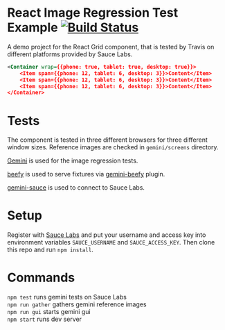# React Image Regression Test Example [![Build Status](https://travis-ci.org/w0rm/react-image-regression-test-example.png)](https://travis-ci.org/w0rm/react-image-regression-test-example)

A demo project for the React Grid component, that is tested by
Travis on different platforms provided by Sauce Labs.

```xml
<Container wrap={{phone: true, tablet: true, desktop: true}}>
    <Item span={{phone: 12, tablet: 6, desktop: 3}}>Content</Item>
    <Item span={{phone: 12, tablet: 6, desktop: 3}}>Content</Item>
    <Item span={{phone: 12, tablet: 6, desktop: 3}}>Content</Item>
</Container>
```

# Tests

The component is tested in three different browsers for three different window sizes.
Reference images are checked in `gemini/screens` directory.

[Gemini](https://github.com/gemini-testing/gemini) is used for the image regression tests.

[beefy](https://github.com/chrisdickinson/beefy) is used to serve fixtures
via [gemini-beefy](https://github.com/w0rm/gemini-beefy) plugin.

[gemini-sauce](https://github.com/Saulis/gemini-sauce) is used to connect to Sauce Labs.

# Setup

Register with [Sauce Labs](https://saucelabs.com/) and put your username and access key
into environment variables `SAUCE_USERNAME` and `SAUCE_ACCESS_KEY`. Then clone this repo
and run `npm install`.

# Commands

`npm test` runs gemini tests on Sauce Labs  
`npm run gather` gathers gemini reference images  
`npm run gui` starts gemini gui  
`npm start` runs dev server
